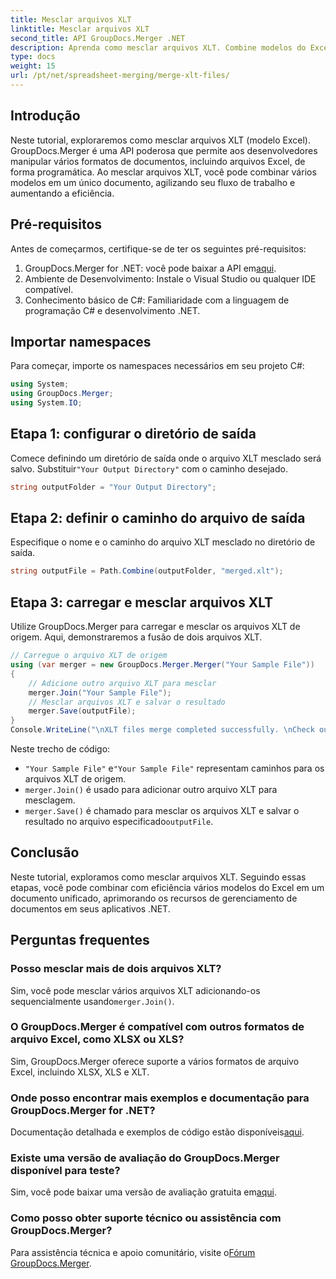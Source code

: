 ```yaml
---
title: Mesclar arquivos XLT
linktitle: Mesclar arquivos XLT
second_title: API GroupDocs.Merger .NET
description: Aprenda como mesclar arquivos XLT. Combine modelos do Excel programaticamente em C# com este guia passo a passo.
type: docs
weight: 15
url: /pt/net/spreadsheet-merging/merge-xlt-files/
---
```

## Introdução
Neste tutorial, exploraremos como mesclar arquivos XLT (modelo Excel). GroupDocs.Merger é uma API poderosa que permite aos desenvolvedores manipular vários formatos de documentos, incluindo arquivos Excel, de forma programática. Ao mesclar arquivos XLT, você pode combinar vários modelos em um único documento, agilizando seu fluxo de trabalho e aumentando a eficiência.
## Pré-requisitos
Antes de começarmos, certifique-se de ter os seguintes pré-requisitos:
1.  GroupDocs.Merger for .NET: você pode baixar a API em[aqui](https://releases.groupdocs.com/merger/net/).
2. Ambiente de Desenvolvimento: Instale o Visual Studio ou qualquer IDE compatível.
3. Conhecimento básico de C#: Familiaridade com a linguagem de programação C# e desenvolvimento .NET.

## Importar namespaces
Para começar, importe os namespaces necessários em seu projeto C#:
```csharp
using System; 
using GroupDocs.Merger;
using System.IO;
```
## Etapa 1: configurar o diretório de saída
 Comece definindo um diretório de saída onde o arquivo XLT mesclado será salvo. Substituir`"Your Output Directory"` com o caminho desejado.
```csharp
string outputFolder = "Your Output Directory";
```
## Etapa 2: definir o caminho do arquivo de saída
Especifique o nome e o caminho do arquivo XLT mesclado no diretório de saída.
```csharp
string outputFile = Path.Combine(outputFolder, "merged.xlt");
```
## Etapa 3: carregar e mesclar arquivos XLT
Utilize GroupDocs.Merger para carregar e mesclar os arquivos XLT de origem. Aqui, demonstraremos a fusão de dois arquivos XLT.
```csharp
// Carregue o arquivo XLT de origem
using (var merger = new GroupDocs.Merger.Merger("Your Sample File"))
{
    // Adicione outro arquivo XLT para mesclar
    merger.Join("Your Sample File");
    // Mesclar arquivos XLT e salvar o resultado
    merger.Save(outputFile);
}
Console.WriteLine("\nXLT files merge completed successfully. \nCheck output in {0}", outputFolder);
```
Neste trecho de código:
- `"Your Sample File"` e`"Your Sample File"` representam caminhos para os arquivos XLT de origem.
- `merger.Join()` é usado para adicionar outro arquivo XLT para mesclagem.
- `merger.Save()` é chamado para mesclar os arquivos XLT e salvar o resultado no arquivo especificado`outputFile`.

## Conclusão
Neste tutorial, exploramos como mesclar arquivos XLT. Seguindo essas etapas, você pode combinar com eficiência vários modelos do Excel em um documento unificado, aprimorando os recursos de gerenciamento de documentos em seus aplicativos .NET.

## Perguntas frequentes
### Posso mesclar mais de dois arquivos XLT?
Sim, você pode mesclar vários arquivos XLT adicionando-os sequencialmente usando`merger.Join()`.
### O GroupDocs.Merger é compatível com outros formatos de arquivo Excel, como XLSX ou XLS?
Sim, GroupDocs.Merger oferece suporte a vários formatos de arquivo Excel, incluindo XLSX, XLS e XLT.
### Onde posso encontrar mais exemplos e documentação para GroupDocs.Merger for .NET?
 Documentação detalhada e exemplos de código estão disponíveis[aqui](https://reference.groupdocs.com/merger/net/).
### Existe uma versão de avaliação do GroupDocs.Merger disponível para teste?
 Sim, você pode baixar uma versão de avaliação gratuita em[aqui](https://releases.groupdocs.com/).
### Como posso obter suporte técnico ou assistência com GroupDocs.Merger?
 Para assistência técnica e apoio comunitário, visite o[Fórum GroupDocs.Merger](https://forum.groupdocs.com/c/merger/32).